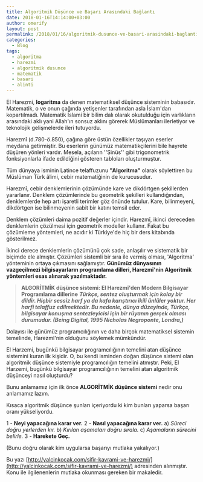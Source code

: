 ```yaml
---
title: Algoritmik Düşünce ve Başarı Arasındaki Bağlantı
date: 2018-01-16T14:14:00+03:00
author: omerify
layout: post
permalink: /2018/01/16/algoritmik-dusunce-ve-basari-arasindaki-baglanti/
categories:
  - Blog
tags:
  - algoritma
  - harezmi
  - algoritmik dusunce
  - matematik
  - basari
  - alinti
---
```


El Harezmi, **logaritma** da denen matematiksel düşünce sisteminin babasıdır. Matematik, o ve onun çağında yetişenler tarafından asla İslam'dan kopartılmadı. Matematik İslami bir bilim dalı olarak okutulduğu için varlıkların arasındaki aklı yani Allah'ın sonsuz aklını görerek Müslümanları ilerletiyor ve teknolojik gelişmelerde ileri tutuyordu.

Harezmî (d.780-ö.850), çağına göre üstün özellikler taşıyan eserler meydana getirmiştir. Bu eserlerin günümüz matematikçilerini bile hayrete düşüren yönleri vardır. Mesela, açıların ''Sinüs'' gibi trigonometrik fonksiyonlarla ifade edildiğini gösteren tabloları oluşturmuştur.

Tüm dünyaya isminin Latince telaffuzunu **"Algoritma"** olarak söylettiren bu Müslüman Türk âlimi, cebir matematiğinin de kurucusudur.

Harezmî, cebir denklemlerinin çözümünde kare ve dikdörtgen şekillerden yararlanır. Denklem çözümlerinde bu geometrik şekilleri kullandığından, denklemlerde hep artı işaretli terimler göz önünde tutulur. Kare, bilinmeyeni, dikdörtgen ise bilinmeyenin sabit bir katını temsil eder.

Denklem çözümleri daima pozitif değerler içindir. Harezmî, ikinci dereceden denklemlerin çözülmesi için geometrik modeller kullanır. Fakat bu çözümleme yöntemleri, ne acıdır ki Türkiye'de hiç bir ders kitabında gösterilmez.

İkinci derece denklemlerin çözümünü çok sade, anlaşılır ve sistematik bir biçimde ele almıştır. Çözümleri sistemli bir sıra ile vermiş olması, 'Algoritma' yönteminin ortaya çıkmasını sağlamıştır. **Günümüz dünyasının vazgeçilmezi bilgisayarların programlama dilleri, Harezmî'nin Algoritmik yöntemleri esas alınarak yazılmaktadır.**

> **ALGORİTMİK düşünce sistemi: El Harezmî'den Modern Bilgisayar Programlama dillerine**
> **_Türkçe, sentez oluşturmak için kolay bir dildir. Hiçbir sessiz harf ya da kafa karıştırıcı ikili ünlüler yoktur. Her harfi telaffuz edilmektedir. Bu nedenle, dünya düzeyinde, Türkçe, bilgisayar konuşma sentezleyicisi için bir rüyanın gerçek olması durumudur. (Being Digital, 1995 Nicholas Negroponte, Londra,)_**

Dolayısı ile günümüz programcılığının ve daha birçok matematiksel sistemin temelinde, Harezmî'nin olduğunu söylemek mümkündür.

El Harzemi, bugünkü bilgisayar programcılığının temelini atan düşünce sistemini kuran ilk kişidir. O, bu kendi isminden doğan düşünce sistemi olan algoritmik düşünce sistemiyle programcılığın temelini atmıştır. Peki, El Harzemi, bugünkü bilgisayar programcılığının temelini atan algoritmik düşünceyi nasıl oluşturdu?

Bunu anlamamız için ilk önce **ALGORİTMİK düşünce sistemi** nedir onu anlamamız lazım.

Kısaca algoritmik düşünce şunları içeriyordu ki kim bunları yaparsa başarı oranı yükseliyordu.

1 - **Neyi yapacağına karar ver.**
2 - **Nasıl yapacağına karar ver.**
	a) _Süreci doğru yerlerden kır._
	b) _Kırılan aşamaları doğru sırala._
	c) _Aşamaların sürecini belirle._
3 - **Harekete Geç.**

(Bunu doğru olarak kim uygularsa başarıyı mutlaka yakalıyor.)

Bu yazı [http://yalcinkocak.com/sifir-kavrami-ve-harezmi/](http://yalcinkocak.com/sifir-kavrami-ve-harezmi/) adresinden alınmıştır. Konu ile ilgilenenlerin mutlaka okunması gereken bir makaledir.
